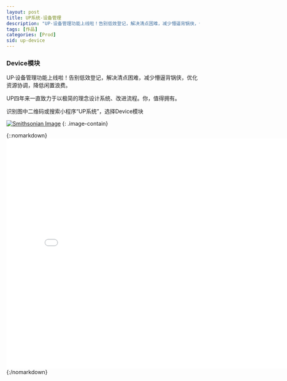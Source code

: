 ```yaml
---
layout: post
title: UP系统-设备管理
description: "UP·设备管理功能上线啦！告别低效登记，解决清点困难，减少懵逼背锅侠，优化资源协调，降低闲置浪费。"
tags: [作品]
categories: [Prod]
sid: up-device
---
```


### Device模块

UP·设备管理功能上线啦！告别低效登记，解决清点困难，减少懵逼背锅侠，优化资源协调，降低闲置浪费。

UP四年来一直致力于以极简的理念设计系统、改进流程。你，值得拥有。

识别图中二维码或搜索小程序“UP系统”，选择Device模块

[![Smithsonian Image](//yorry.cn/link/up/IMG_4972.PNG)](//yorry.cn/link/up/IMG_4972.PNG)
{: .image-contain}

<!--more-->

{::nomarkdown}
<embed width="800" height="600" src="//up.yorry.cn/link/up/UP_Device_v1.0.pdf"></embed>
{:/nomarkdown}
